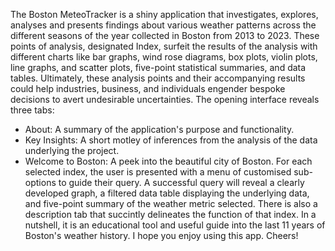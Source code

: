The Boston MeteoTracker is a shiny application that investigates, explores, analyses and presents findings about various weather patterns across the different seasons of the year collected in Boston from 2013 to 2023. These points of analysis, designated Index, surfeit the results of the analysis with different charts like bar graphs, wind rose diagrams, box plots, violin plots, line graphs, and scatter plots, five-point statistical summaries, and data tables. Ultimately, these analysis points and their accompanying results could help industries, business, and individuals engender bespoke decisions to avert undesirable uncertainties.
The opening interface reveals three tabs:
- About: A summary of the application's purpose and functionality.
- Key Insights: A short motley of inferences from the analysis of the data underlying the project.
- Welcome to Boston: A peek into the beautiful city of Boston.
For each selected index, the user is presented with a menu of customised sub-options to guide their query. A successful query will reveal a clearly developed graph, a filtered data table displaying the underlying data, and five-point summary of the weather metric selected. There is also a description tab that succintly delineates the function of that index.
In a nutshell, it is an educational tool and useful guide into the last 11 years of Boston's weather history.
I hope you enjoy using this app. Cheers!
